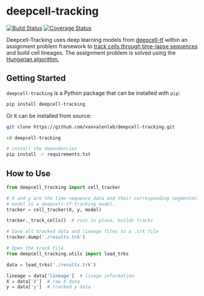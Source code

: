 # deepcell-tracking

[![Build Status](https://travis-ci.com/vanvalenlab/deepcell-tracking.svg?branch=master)](https://travis-ci.com/vanvalenlab/deepcell-tracking)
[![Coverage Status](https://coveralls.io/repos/github/vanvalenlab/deepcell-tracking/badge.svg?branch=master)](https://coveralls.io/github/vanvalenlab/deepcell-tracking?branch=master)

Deepcell-Tracking uses deep learning models from [deepcell-tf](https://github.com/vanvalenlab/deepcell-tf) within an assignment problem framework to [track cells through time-lapse sequences](https://www.biorxiv.org/content/10.1101/803205v2) and build cell lineages. The assignment problem is solved using the [Hungarian algorithm.](https://www.ncbi.nlm.nih.gov/pmc/articles/PMC2747604/)

## Getting Started

`deepcell-tracking` is a Python package that can be installed with `pip`:

```bash
pip install deepcell-tracking
```

Or it can be installed from source:

```bash
git clone https://github.com/vanvalenlab/deepcell-tracking.git

cd deepcell-tracking

# install the dependencies
pip install -r requirements.txt
```

## How to Use

```python
from deepcell_tracking import cell_tracker

# X and y are the time-sequence data and their corresponding segmentations (labels), respectively.
# model is a deepcell-tf tracking model.
tracker = cell_tracker(X, y, model)

tracker._track_cells()  # runs in place, builds tracks

# Save all tracked data and lineage files to a .trk file
tracker.dump('./results.trk')

# Open the track file
from deepcell_tracking.utils import load_trks

data = load_trks('./results.trk')

lineage = data['lineage']  # linage information
X = data['X']  # raw X data
y = data['y']  # tracked y data
```
